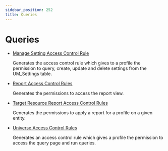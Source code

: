 ```yaml
---
sidebar_position: 252
title: Queries
---
```


# Queries

* [Manage Setting Access Control Rule](managesettingaccesscontrolrule/index "Manage Setting Access Control Rule")

  Generates the access control rule which gives to a profile the permission to query, create, update and delete settings from the UM\_Settings table.
* [Report Access Control Rules](reportaccesscontrolrules/index "Report Access Control Rules")

  Generates the permissions to access the report view.
* [Target Resource Report Access Control Rules](targetresourcereportaccesscontrolrules/index "Target Resource Report Access Control Rules")

  Generates the permissions to apply a report for a profile on a given entity.
* [Universe Access Control Rules](universeaccesscontrolrules/index "UniverseAccessControlRules")

  Generates an access control rule which gives a profile the permission to access the query page and run queries.